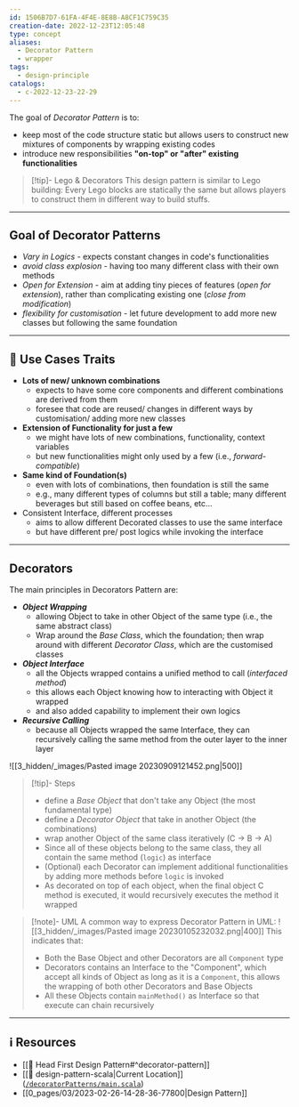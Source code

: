 ```yaml
---
id: 1506B7D7-61FA-4F4E-8E8B-A8CF1C759C35
creation-date: 2022-12-23T12:05:48
type: concept
aliases:
  - Decorator Pattern
  - wrapper
tags:
  - design-principle
catalogs:
  - c-2022-12-23-22-29
---
```


The goal of *Decorator Pattern* is to: 
- keep most of the code structure static but allows users to construct new mixtures of components by wrapping existing codes
- introduce new responsibilities **"on-top" or "after" existing functionalities**

> [!tip]- Lego & Decorators
> This design pattern is similar to Lego building: 
> Every Lego blocks are statically the same but allows players to construct them in different way to build stuffs.  

---
## Goal of Decorator Patterns

- *Vary in Logics* - expects constant changes in code's functionalities
- *avoid class explosion* - having too many different class with their own methods
- *Open for Extension* - aim at adding tiny pieces of features (*open for extension*), rather than complicating existing one (*close from modification*)
- *flexibility for customisation* - let future development to add more new classes but following the same foundation

---
## 📖 Use Cases Traits

- **Lots of new/ unknown combinations**
	- expects to have some core components and different combinations are derived from them
	- foresee that code are reused/ changes in different ways by customisation/ adding more new classes
- **Extension of Functionality for just a few** 
	- we might have lots of new combinations, functionality, context variables
	- but new functionalities might only used by a few (i.e., *forward-compatible*)
- **Same kind of Foundation(s)**
	- even with lots of combinations, then foundation is still the same
	- e.g., many different types of columns but still a table; many different beverages but still based on coffee beans, etc...
- Consistent Interface, different processes
	- aims to allow different Decorated classes to use the same interface
	- but have different pre/ post logics while invoking the interface

---
## Decorators

The main principles in Decorators Pattern are:
- ***Object Wrapping*** 
	- allowing Object to take in other Object of the same type (i.e., the same abstract class)
	- Wrap around the *Base Class*, which the foundation; then wrap around with different *Decorator Class*, which are the customised classes
- ***Object Interface*** 
	- all the Objects wrapped contains a unified method to call (*interfaced method*)
	- this allows each Object knowing how to interacting with Object it wrapped
	- and also added capability to implement their own logics
- ***Recursive Calling*** 
	- because all Objects wrapped the same Interface, they can recursively calling the same method from the outer layer to the inner layer 

![[3_hidden/_images/Pasted image 20230909121452.png|500]]

> [!tip]- Steps
> - define a *Base Object* that don't take any Object (the most fundamental type)
> - define a *Decorator Object* that take in another Object (the combinations)
> - wrap another Object of the same class iteratively (C -> B -> A)
> - Since all of these objects belong to the same class, they all contain the same method (`logic`) as interface
> - (Optional) each Decorator can implement additional functionalities by adding more methods before `logic` is invoked
> - As decorated on top of each object, when the final object C method is executed, it would recursively executes the method it wrapped

>[!note]- UML
>A common way to express Decorator Pattern in UML: 
> ![[3_hidden/_images/Pasted image 20230105232032.png|400]]
> This indicates that: 
> - Both the Base Object and other Decorators are all `Component` type
> - Decorators contains an Interface to the "Component", which accept all kinds of Object as long as it is a `Component`, this allows the wrapping of both other Decorators and Base Objects
> - All these Objects contain `mainMethod()` as Interface so that execute can chain recursively


---
## ℹ️ Resources
- [[📕 Head First Design Pattern#^decorator-pattern]]
- [[🔖 design-pattern-scala|Current Location]] ([`/decoratorPatterns/main.scala`](https://github.com/tobytoyin/design-pattern-scala/tree/main/src/main/scala/decoratorPatterns))
- [[0_pages/03/2023-02-26-14-28-36-77800|Design Pattern]]